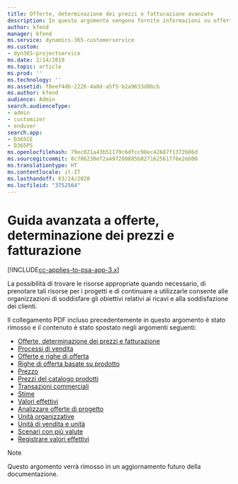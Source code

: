 ```yaml
---
title: Offerte, determinazione dei prezzi e fatturazione avanzate
description: In questo argomento vengono fornite informazioni su offerte, fatturazione e determinazione dei prezzi in Project Service Automation.
author: kfend
manager: kfend
ms.service: dynamics-365-customerservice
ms.custom:
- dyn365-projectservice
ms.date: 2/14/2019
ms.topic: article
ms.prod: ''
ms.technology: ''
ms.assetid: f8eef4db-2226-4a8d-a5f5-b2a9633d0bcb
ms.author: kfend
audience: Admin
search.audienceType:
- admin
- customizer
- enduser
search.app:
- D365CE
- D365PS
ms.openlocfilehash: 79ec021a43b51179c6dfcc98ec42687f1372b06d
ms.sourcegitcommit: 8c786230ef2a497280885b827162561776e2eb00
ms.translationtype: HT
ms.contentlocale: it-IT
ms.lasthandoff: 03/24/2020
ms.locfileid: "3752564"
---
```

# <a name="advanced-quoting-pricing-and-billing-guide"></a>Guida avanzata a offerte, determinazione dei prezzi e fatturazione

[!INCLUDE[cc-applies-to-psa-app-3.x](../../includes/cc-applies-to-psa-app-3x.md)]

La possibilità di trovare le risorse appropriate quando necessario, di prenotare tali risorse per i progetti e di continuare a utilizzarle consente alle organizzazioni di soddisfare gli obiettivi relativi ai ricavi e alla soddisfazione dei clienti. 

Il collegamento PDF incluso precedentemente in questo argomento è stato rimosso e il contenuto è stato spostato negli argomenti seguenti:

- [Offerte, determinazione dei prezzi e fatturazione](../quote-bill-price.md)
- [Processi di vendita](../basic-sales-process.md)
- [Offerte e righe di offerta](../basic-quote-lines.md)
- [Righe di offerta basate su prodotto](../product-based-quote-lines.md)
- [Prezzo](../basic-pricing.md)
- [Prezzi del catalogo prodotti](../product-catalog-pricing.md)
- [Transazioni commerciali](../basic-business-transactions.md)
- [Stime](../estimates.md)
- [Valori effettivi](../actuals.md)
- [Analizzare offerte di progetto](../basic-analyzing-quotes.md)
- [Unità organizzative](../advanced-organizational.md)
- [Unità di vendita e unità](../advanced-units.md)
- [Scenari con più valute](../advanced-currency.md)
- [Registrare valori effettivi](../advanced-actuals.md)

> [!NOTE]
> Questo argomento verrà rimosso in un aggiornamento futuro della documentazione. 
